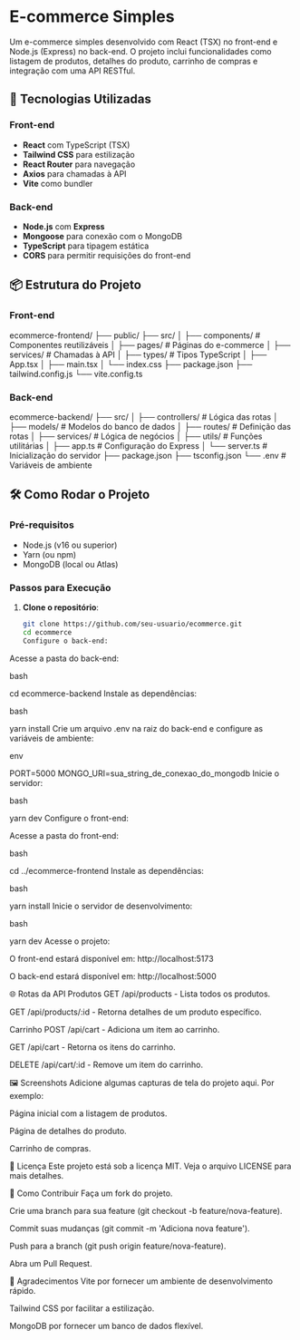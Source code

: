 # E-commerce Simples

Um e-commerce simples desenvolvido com React (TSX) no front-end e Node.js (Express) no back-end. O projeto inclui funcionalidades como listagem de produtos, detalhes do produto, carrinho de compras e integração com uma API RESTful.

## 🚀 Tecnologias Utilizadas

### Front-end

- **React** com TypeScript (TSX)
- **Tailwind CSS** para estilização
- **React Router** para navegação
- **Axios** para chamadas à API
- **Vite** como bundler

### Back-end

- **Node.js** com **Express**
- **Mongoose** para conexão com o MongoDB
- **TypeScript** para tipagem estática
- **CORS** para permitir requisições do front-end

## 📦 Estrutura do Projeto

### Front-end

ecommerce-frontend/
├── public/
├── src/
│ ├── components/ # Componentes reutilizáveis
│ ├── pages/ # Páginas do e-commerce
│ ├── services/ # Chamadas à API
│ ├── types/ # Tipos TypeScript
│ ├── App.tsx
│ ├── main.tsx
│ └── index.css
├── package.json
├── tailwind.config.js
└── vite.config.ts

### Back-end

ecommerce-backend/
├── src/
│ ├── controllers/ # Lógica das rotas
│ ├── models/ # Modelos do banco de dados
│ ├── routes/ # Definição das rotas
│ ├── services/ # Lógica de negócios
│ ├── utils/ # Funções utilitárias
│ ├── app.ts # Configuração do Express
│ └── server.ts # Inicialização do servidor
├── package.json
├── tsconfig.json
└── .env # Variáveis de ambiente

## 🛠️ Como Rodar o Projeto

### Pré-requisitos

- Node.js (v16 ou superior)
- Yarn (ou npm)
- MongoDB (local ou Atlas)

### Passos para Execução

1. **Clone o repositório**:
   ```bash
   git clone https://github.com/seu-usuario/ecommerce.git
   cd ecommerce
   Configure o back-end:
   ```

Acesse a pasta do back-end:

bash

cd ecommerce-backend
Instale as dependências:

bash

yarn install
Crie um arquivo .env na raiz do back-end e configure as variáveis de ambiente:

env

PORT=5000
MONGO_URI=sua_string_de_conexao_do_mongodb
Inicie o servidor:

bash

yarn dev
Configure o front-end:

Acesse a pasta do front-end:

bash

cd ../ecommerce-frontend
Instale as dependências:

bash

yarn install
Inicie o servidor de desenvolvimento:

bash

yarn dev
Acesse o projeto:

O front-end estará disponível em: http://localhost:5173

O back-end estará disponível em: http://localhost:5000

🌐 Rotas da API
Produtos
GET /api/products - Lista todos os produtos.

GET /api/products/:id - Retorna detalhes de um produto específico.

Carrinho
POST /api/cart - Adiciona um item ao carrinho.

GET /api/cart - Retorna os itens do carrinho.

DELETE /api/cart/:id - Remove um item do carrinho.

🖼️ Screenshots
Adicione algumas capturas de tela do projeto aqui. Por exemplo:

Página inicial com a listagem de produtos.

Página de detalhes do produto.

Carrinho de compras.

📝 Licença
Este projeto está sob a licença MIT. Veja o arquivo LICENSE para mais detalhes.

🤝 Como Contribuir
Faça um fork do projeto.

Crie uma branch para sua feature (git checkout -b feature/nova-feature).

Commit suas mudanças (git commit -m 'Adiciona nova feature').

Push para a branch (git push origin feature/nova-feature).

Abra um Pull Request.

🙏 Agradecimentos
Vite por fornecer um ambiente de desenvolvimento rápido.

Tailwind CSS por facilitar a estilização.

MongoDB por fornecer um banco de dados flexível.
